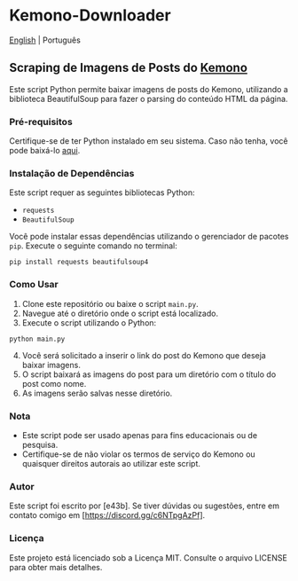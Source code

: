 # Kemono-Downloader

[English](README.md) | Português

## Scraping de Imagens de Posts do [Kemono](https://kemono.su/)

Este script Python permite baixar imagens de posts do Kemono, utilizando a biblioteca BeautifulSoup para fazer o parsing do conteúdo HTML da página.

### Pré-requisitos

Certifique-se de ter Python instalado em seu sistema. Caso não tenha, você pode baixá-lo [aqui](https://www.python.org/downloads/).

### Instalação de Dependências

Este script requer as seguintes bibliotecas Python:

- `requests`
- `BeautifulSoup`

Você pode instalar essas dependências utilizando o gerenciador de pacotes `pip`. Execute o seguinte comando no terminal:

```
pip install requests beautifulsoup4
```

### Como Usar

1. Clone este repositório ou baixe o script `main.py`.
2. Navegue até o diretório onde o script está localizado.
3. Execute o script utilizando o Python:

```
python main.py
```

4. Você será solicitado a inserir o link do post do Kemono que deseja baixar imagens.
5. O script baixará as imagens do post para um diretório com o título do post como nome.
6. As imagens serão salvas nesse diretório.

### Nota

- Este script pode ser usado apenas para fins educacionais ou de pesquisa.
- Certifique-se de não violar os termos de serviço do Kemono ou quaisquer direitos autorais ao utilizar este script.

### Autor

Este script foi escrito por [e43b]. Se tiver dúvidas ou sugestões, entre em contato comigo em [https://discord.gg/c6NTpgAzPf].

### Licença

Este projeto está licenciado sob a Licença MIT. Consulte o arquivo LICENSE para obter mais detalhes.
